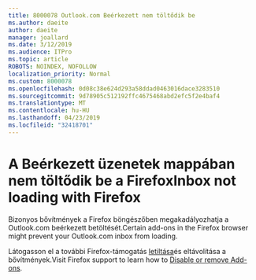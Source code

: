 ```yaml
---
title: 8000078 Outlook.com Beérkezett nem töltődik be
ms.author: daeite
author: daeite
manager: joallard
ms.date: 3/12/2019
ms.audience: ITPro
ms.topic: article
ROBOTS: NOINDEX, NOFOLLOW
localization_priority: Normal
ms.custom: 8000078
ms.openlocfilehash: 0d08c38e624d293a58ddad0463016dace3283510
ms.sourcegitcommit: 9d78905c512192ffc4675468abd2efc5f2e4baf4
ms.translationtype: MT
ms.contentlocale: hu-HU
ms.lasthandoff: 04/23/2019
ms.locfileid: "32418701"
---
```

# <a name="inbox-not-loading-with-firefox"></a><span data-ttu-id="30dfa-102">A Beérkezett üzenetek mappában nem töltődik be a Firefox</span><span class="sxs-lookup"><span data-stu-id="30dfa-102">Inbox not loading with Firefox</span></span>

<span data-ttu-id="30dfa-103">Bizonyos bővítmények a Firefox böngészőben megakadályozhatja a Outlook.com beérkezett betöltését.</span><span class="sxs-lookup"><span data-stu-id="30dfa-103">Certain add-ons in the Firefox browser might prevent your Outlook.com inbox from loading.</span></span>
  
<span data-ttu-id="30dfa-104">Látogasson el a további Firefox-támogatás [letiltása](https://support.mozilla.org/kb/disable-or-remove-add-ons)és eltávolítása a bővítmények.</span><span class="sxs-lookup"><span data-stu-id="30dfa-104">Visit Firefox support to learn how to [Disable or remove Add-ons](https://support.mozilla.org/kb/disable-or-remove-add-ons).</span></span>

